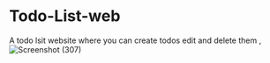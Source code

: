 # Todo-List-web
A todo lsit website where you can create todos edit and delete them
,![Screenshot (307)](https://github.com/Rohitghate2001/Todo-Web/assets/147127996/02a03174-1eb5-4490-b3b6-4806dc3ed51f)
